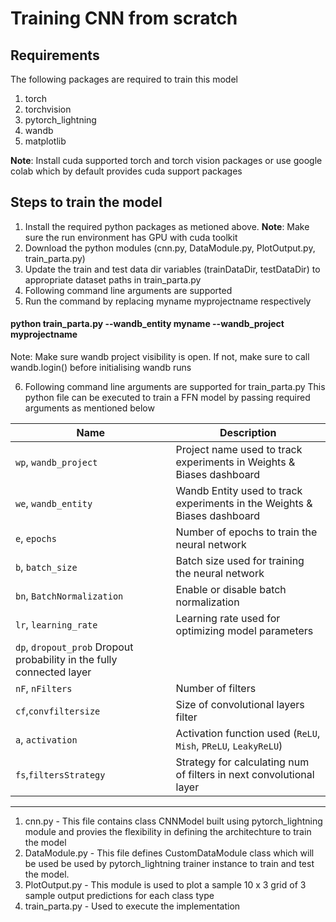 # Training CNN from scratch

## Requirements
The following packages are required to train this model
1. torch
2. torchvision
3. pytorch_lightning
4. wandb
5. matplotlib

**Note**: Install cuda supported torch and torch vision packages or use google colab which by default provides cuda support packages

## Steps to train the model
1. Install the required python packages as metioned above. **Note**: Make sure the run environment has GPU with cuda toolkit
2. Download the python modules (cnn.py, DataModule.py, PlotOutput.py, train_parta.py)
3. Update the train and test data dir variables (trainDataDir, testDataDir) to appropriate dataset paths in train_parta.py
4. Following command line arguments are supported
5. Run the command by replacing myname myprojectname respectively
#### python train_parta.py --wandb_entity myname --wandb_project myprojectname
Note: Make sure wandb project visibility is open. If not, make sure to call wandb.login() before initialising wandb runs

6. Following command line arguments are supported for train_parta.py
This python file can be executed to train a FFN model by passing required arguments as mentioned below

| Name                | Description                                                                           |
|---------------------|---------------------------------------------------------------------------------------|
| `wp`, `wandb_project` | Project name used to track experiments in Weights & Biases dashboard                |
| `we`, `wandb_entity`  | Wandb Entity used to track experiments in the Weights & Biases dashboard             |
| `e`, `epochs`          | Number of epochs to train the neural network                                         |
| `b`, `batch_size`      | Batch size used for training the neural network                                      |
| `bn`, `BatchNormalization` | Enable or disable batch normalization                                            |
| `lr`, `learning_rate`  | Learning rate used for optimizing model parameters                                    |
| `dp`, `dropout_prob`    Dropout probability in the fully connected layer                                        |
|`nF`, `nFilters`        |Number of filters                                                                      |
|`cf`,`convfiltersize`   | Size of convolutional layers filter                                                    |
| `a`, `activation`      | Activation function used (`ReLU`, `Mish`, `PReLU`, `LeakyReLU`)                       |
|`fs`,`filtersStrategy`| Strategy for calculating num of filters in next convolutional layer|


---------------------------------------------------------

1. cnn.py - This file contains class CNNModel built using pytorch_lightning module and provies the flexibility in defining the architechture to train the model
2. DataModule.py - This file defines CustomDataModule class which will be used be used by pytorch_lightning trainer instance to train and test the model.
3. PlotOutput.py - This module is used to plot a sample 10 x 3 grid of 3 sample output predictions for each class type
4. train_parta.py - Used to execute the implementation
